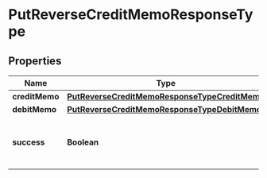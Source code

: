 

# PutReverseCreditMemoResponseType


## Properties

| Name | Type | Description | Notes |
|------------ | ------------- | ------------- | -------------|
|**creditMemo** | [**PutReverseCreditMemoResponseTypeCreditMemo**](PutReverseCreditMemoResponseTypeCreditMemo.md) |  |  [optional] |
|**debitMemo** | [**PutReverseCreditMemoResponseTypeDebitMemo**](PutReverseCreditMemoResponseTypeDebitMemo.md) |  |  [optional] |
|**success** | **Boolean** | Returns &#x60;true&#x60; if the request was processed successfully.  |  [optional] |



